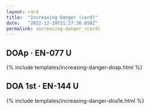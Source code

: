 ```yaml
---
layout: card
title:  "Increasing Danger (card)"
date:   "2022-12-29T21:27:36.658Z"
permalink: increasing-danger_(card)
---
```


## DOAp &middot; EN-077 U

{% include templates/increasing-danger-doap.html %}


## DOA 1st &middot; EN-144 U

{% include templates/increasing-danger-doa1e.html %}
